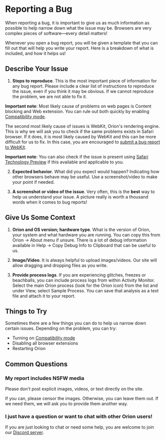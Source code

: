 # Reporting a Bug

When reporting a bug, it is important to give us as much information as
possible to help narrow down what the issue may be. Browsers are
very complex pieces of software—every detail matters!

Whenever you open a bug report, you will be given a template that you can
fill out that will help you write your report. Here is a breakdown of what is
included, and how it helps us!

## Describe Your Issue

1. **Steps to reproduce**. This is the most important piece of information
for any bug report. Please include a clear list of instructions to reproduce the issue, even if you think it may be obvious.
If we cannot reproduce the problem, we are not able to fix it.

**Important note**: Most likely cause of problems on web pages is Content blocking
and Web extension. You can rule out both quickly by enabling [Compatibility mode](./troubleshooting-webpage-issues.md#orion-compatibility-mode).

The second most likely cause of issues is WebKit, Orion's rendering engine.
This is why we will ask you to check if the same problems exists in Safari
browser. If it does, it is most likely caused by WebKit and this can be more
difficult for us to fix. In this case, you are encouraged to [submit a bug
report to WebKit](https://webkit.org/reporting-bugs/).

**Important note**: You can also check if the issue is present using
[Safari Technology Preview](https://developer.apple.com/safari/technology-preview/)
if this available and applicable to you.

2. **Expected behavior**. What did you expect would happen? Indicating how
other browsers behave may be useful. Use a screenshot/video to make your
point if needed.

3. **A screenshot or video of the issue**. Very often, this is the **best** way to help us understand your issue. A picture really is worth a thousand words when it comes to bug reports!

## Give Us Some Context

1. **Orion and OS version; hardware type**. What is the version of Orion, your
system and what hardware you are running. You can copy this from Orion ->
About menu if unsure. There is a lot of debug information available in Help
-> Copy Debug Info to Clipboard that can be useful to us.


2. **Image/Video**. It is always helpful to upload images/videos. Our site will allow dragging and dropping files as you write.


3. **Provide process logs**. If you are experiencing glitches, freezes or beachballs, you can include process logs from within Activity Monitor. Select the main Orion process (look for the Orion icon) from the list and under View, select Sample Process. You can save that analysis as a text file and attach it to your report.

## Things to Try

Sometimes there are a few things you can do to help us narrow down certain issues. Depending on the problem, you can try:

- Turning on [Compatibility mode](./troubleshooting-webpage-issues.md#orion-compatibility-mode)
- Disabling all browser extensions
- Restarting Orion

## Common Questions

### My report includes NSFW media

Please don't post explicit images, videos, or text directly on the site.

If you can, please censor the images. Otherwise, you can leave them out. If we need them, we will ask you to provide them another way.

### I just have a question or want to chat with other Orion users!

If you are just looking to chat or need some help, you are welcome to join our [Discord server](../discord-server.md).
